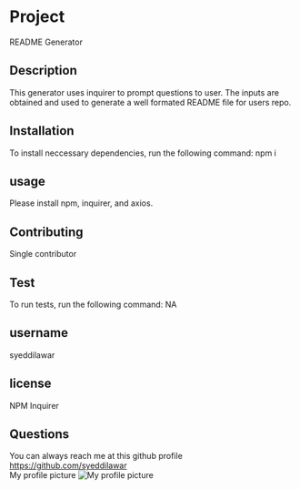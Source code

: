
  # Project
   README Generator

  ## Description
   This generator uses inquirer to prompt questions to user. The inputs are obtained and used to generate a well formated README file for users repo.

  ## Installation
  To install neccessary dependencies, run the following command: npm i

  ## usage
  Please install npm, inquirer, and axios.

  ## Contributing
  Single contributor

  ## Test
  To run tests, run the following command: NA

  ## username
  syeddilawar

  ## license
  NPM Inquirer
  
  ## Questions
  You can always reach me at this github profile https://github.com/syeddilawar
 <br>
  My profile picture
  ![My profile picture](https://avatars0.githubusercontent.com/u/66503170?v=4)
  